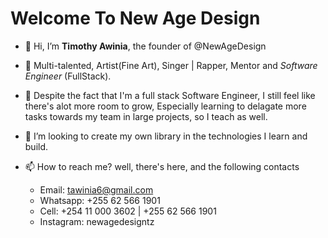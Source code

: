 # Welcome To New Age Design
- 👋 Hi, I’m **Timothy Awinia**, the founder of @NewAgeDesign
- 👀 Multi-talented, Artist(Fine Art), Singer | Rapper, Mentor and *Software Engineer* (FullStack).
- 🌱 Despite the fact that I'm a full stack Software Engineer, I still feel like there's alot more room to grow, Especially learning to delagate more tasks towards my team in large projects, so I teach as well.
- 💞️ I’m looking to create my own library in the technologies I learn and build.
  
- 📫 How to reach me? well, there's here, and the following contacts
     - Email: tawinia6@gmail.com 
     - Whatsapp: +255 62 566 1901
     - Cell: +254 11 000 3602 | +255 62 566 1901
     - Instagram: newagedesigntz

<!---
NewAgeDesign/NewAgeDesign is a ✨ special ✨ repository because its `README.md` (this file) appears on your GitHub profile.
You can click the Preview link to take a look at your changes.
--->
